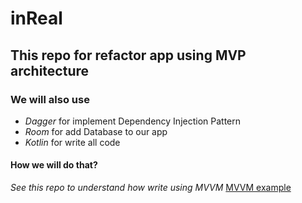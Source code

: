 # inReal
## This repo for refactor app using MVP architecture
### We will also use
* _Dagger_ for implement Dependency Injection Pattern
* _Room_ for add Database to our app
* _Kotlin_ for write all code

#### How we will do that?
_See this repo to understand how write using MVVM_
[MVVM example](https://github.com/android/sunflower)
